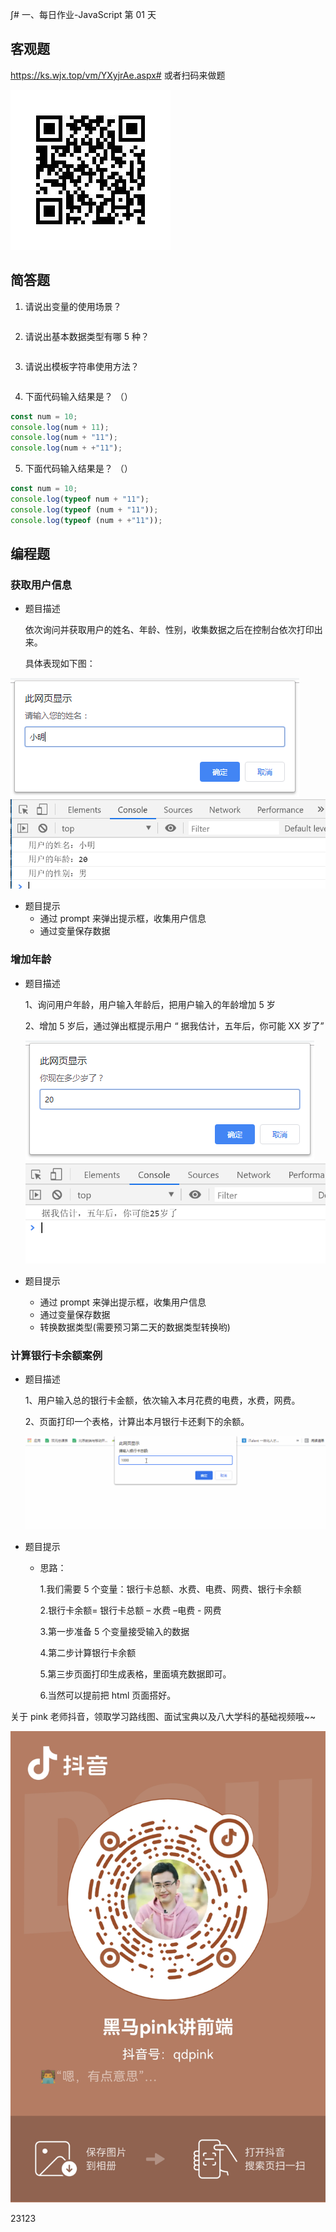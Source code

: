 ∫# 一、每日作业-JavaScript 第 01 天

## 客观题

https://ks.wjx.top/vm/YXyjrAe.aspx#
或者扫码来做题

 <img src="images/qrcode.jpg">

## 简答题

1. 请说出变量的使用场景？

```

```

2. 请说出基本数据类型有哪 5 种？

```

```

3. 请说出模板字符串使用方法？

```

```

4. 下面代码输入结果是？ （）

```javascript
const num = 10;
console.log(num + 11);
console.log(num + "11");
console.log(num + +"11");
```

5. 下面代码输入结果是？ （）

```javascript
const num = 10;
console.log(typeof num + "11");
console.log(typeof (num + "11"));
console.log(typeof (num + +"11"));
```

## 编程题

### 获取用户信息

- 题目描述

  依次询问并获取用户的姓名、年龄、性别，收集数据之后在控制台依次打印出来。

  具体表现如下图：

<img src="images/%E5%9B%BE%E7%89%871.png">

<img src="images/%E5%9B%BE%E7%89%874.png">

- 题目提示
  - 通过 prompt 来弹出提示框，收集用户信息
  - 通过变量保存数据

### 增加年龄

- 题目描述

  1、询问用户年龄，用户输入年龄后，把用户输入的年龄增加 5 岁

  2、增加 5 岁后，通过弹出框提示用户 “ 据我估计，五年后，你可能 XX 岁了”

  <img src="images/%E5%9B%BE%E7%89%875.png">

  <img src="images/%E5%9B%BE%E7%89%876.png">

- 题目提示

  - 通过 prompt 来弹出提示框，收集用户信息
  - 通过变量保存数据
  - 转换数据类型(需要预习第二天的数据类型转换哟)

### 计算银行卡余额案例

- 题目描述

  1、用户输入总的银行卡金额，依次输入本月花费的电费，水费，网费。

  2、页面打印一个表格，计算出本月银行卡还剩下的余额。

  <img src="images/111.gif">

- 题目提示

  - 思路：

    1.我们需要 5 个变量：银行卡总额、水费、电费、网费、银行卡余额

    2.银行卡余额= 银行卡总额 – 水费 –电费 - 网费

    3.第一步准备 5 个变量接受输入的数据

    4.第二步计算银行卡余额

    5.第三步页面打印生成表格，里面填充数据即可。

    6.当然可以提前把 html 页面搭好。

关于 pink 老师抖音，领取学习路线图、面试宝典以及八大学科的基础视频哦~~

<img src="./images/pink.jpg">

23123
